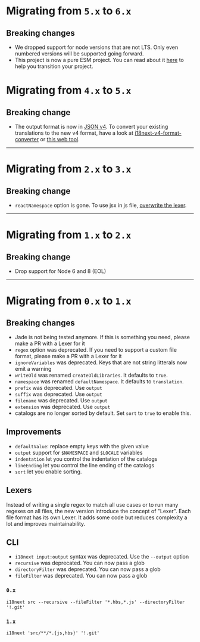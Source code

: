 # Migrating from `5.x` to `6.x`

## Breaking changes

- We dropped support for node versions that are not LTS. Only even numbered versions will be supported going forward.
- This project is now a pure ESM project. You can read about it [here](https://gist.github.com/sindresorhus/a39789f98801d908bbc7ff3ecc99d99c) to help you transition your project.

# Migrating from `4.x` to `5.x`

## Breaking change

- The output format is now in [JSON v4](https://www.i18next.com/misc/json-format). To convert your existing translations to the new v4 format, have a look at [i18next-v4-format-converter](https://github.com/i18next/i18next-v4-format-converter) or [this web tool](https://i18next.github.io/i18next-v4-format-converter-web/).

---

# Migrating from `2.x` to `3.x`

## Breaking change

- `reactNamespace` option is gone. To use jsx in js file, [overwrite the lexer](https://github.com/i18next/i18next-parser#jsx).

---

# Migrating from `1.x` to `2.x`

## Breaking change

- Drop support for Node 6 and 8 (EOL)

---

# Migrating from `0.x` to `1.x`

## Breaking changes

- Jade is not being tested anymore. If this is something you need, please make a PR with a Lexer for it
- `regex` option was deprecated. If you need to support a custom file format, please make a PR with a Lexer for it
- `ignoreVariables` was deprecated. Keys that are not string litterals now emit a warning
- `writeOld` was renamed `createOldLibraries`. It defaults to `true`.
- `namespace` was renamed `defaultNamespace`. It defaults to `translation`.
- `prefix` was deprecated. Use `output`
- `suffix` was deprecated. Use `output`
- `filename` was deprecated. Use `output`
- `extension` was deprecated. Use `output`
- catalogs are no longer sorted by default. Set `sort` to `true` to enable this.

## Improvements

- `defaultValue`: replace empty keys with the given value
- `output` support for `$NAMESPACE` and `$LOCALE` variables
- `indentation` let you control the indentation of the catalogs
- `lineEnding` let you control the line ending of the catalogs
- `sort` let you enable sorting.

## Lexers

Instead of writing a single regex to match all use cases or to run many regexes on all files, the new version introduce the concept of "Lexer". Each file format has its own Lexer. It adds some code but reduces complexity a lot and improves maintainability.

## CLI

- `i18next input:output` syntax was deprecated. Use the `--output` option
- `recursive` was deprecated. You can now pass a glob
- `directoryFilter` was deprecated. You can now pass a glob
- `fileFilter` was deprecated. You can now pass a glob

### `0.x`

`i18next src --recursive --fileFilter '*.hbs,*.js' --directoryFilter '!.git'`

### `1.x`

`i18next 'src/**/*.{js,hbs}' '!.git'`
